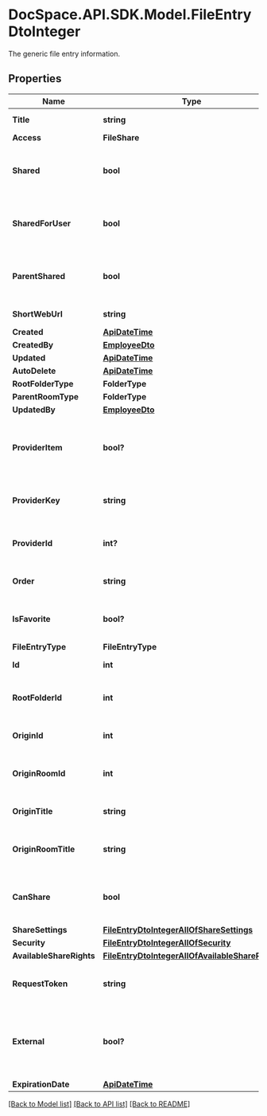 # DocSpace.API.SDK.Model.FileEntryDtoInteger
The generic file entry information.

## Properties

Name | Type | Description | Notes
------------ | ------------- | ------------- | -------------
**Title** | **string** | The file entry title. | [optional] 
**Access** | **FileShare** |  | [optional] 
**Shared** | **bool** | Specifies if the file entry is shared via link or not. | [optional] 
**SharedForUser** | **bool** | Specifies if the file entry is shared for user or not. | [optional] 
**ParentShared** | **bool** | Indicates whether the parent entity is shared. | [optional] 
**ShortWebUrl** | **string** | The short Web URL. | [optional] 
**Created** | [**ApiDateTime**](ApiDateTime.md) |  | [optional] 
**CreatedBy** | [**EmployeeDto**](EmployeeDto.md) |  | [optional] 
**Updated** | [**ApiDateTime**](ApiDateTime.md) |  | [optional] 
**AutoDelete** | [**ApiDateTime**](ApiDateTime.md) |  | [optional] 
**RootFolderType** | **FolderType** |  | [optional] 
**ParentRoomType** | **FolderType** |  | [optional] 
**UpdatedBy** | [**EmployeeDto**](EmployeeDto.md) |  | [optional] 
**ProviderItem** | **bool?** | Specifies if the file entry provider is specified or not. | [optional] 
**ProviderKey** | **string** | The provider key of the file entry. | [optional] 
**ProviderId** | **int?** | The provider ID of the file entry. | [optional] 
**Order** | **string** | The order of the file entry. | [optional] 
**IsFavorite** | **bool?** | Specifies if the file is a favorite or not. | [optional] 
**FileEntryType** | **FileEntryType** |  | [optional] 
**Id** | **int** | The file entry ID. | [optional] 
**RootFolderId** | **int** | The root folder ID of the file entry. | [optional] 
**OriginId** | **int** | The origin ID of the file entry. | [optional] 
**OriginRoomId** | **int** | The origin room ID of the file entry. | [optional] 
**OriginTitle** | **string** | The origin title of the file entry. | [optional] 
**OriginRoomTitle** | **string** | The origin room title of the file entry. | [optional] 
**CanShare** | **bool** | Specifies if the file entry can be shared or not. | [optional] 
**ShareSettings** | [**FileEntryDtoIntegerAllOfShareSettings**](FileEntryDtoIntegerAllOfShareSettings.md) |  | [optional] 
**Security** | [**FileEntryDtoIntegerAllOfSecurity**](FileEntryDtoIntegerAllOfSecurity.md) |  | [optional] 
**AvailableShareRights** | [**FileEntryDtoIntegerAllOfAvailableShareRights**](FileEntryDtoIntegerAllOfAvailableShareRights.md) |  | [optional] 
**RequestToken** | **string** | The request token of the file entry. | [optional] 
**External** | **bool?** | Specifies if the folder can be accessed via an external link or not. | [optional] 
**ExpirationDate** | [**ApiDateTime**](ApiDateTime.md) |  | [optional] 

[[Back to Model list]](../README.md#documentation-for-models) [[Back to API list]](../README.md#documentation-for-api-endpoints) [[Back to README]](../README.md)

